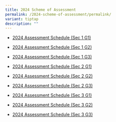 ```yaml
---
title: 2024 Scheme of Assessment
permalink: /2024-scheme-of-assessment/permalink/
variant: tiptap
description: ""
---
```

<ul data-tight="true" class="tight">
    <li>
        <p><a href="/files/2024_Assessment_Schedule__Sec_1_G1_.pdf" rel="noopener noreferrer nofollow" target="_blank">2024 Assessment Schedule (Sec 1 G1)</a>
        </p>
    </li>
    <li>
        <p><a href="/files/2024_Assessment_Schedule__Sec_1_G2_.pdf" rel="noopener noreferrer nofollow" target="_blank">2024 Assessment Schedule (Sec 1 G2)</a>
        </p>
    </li>
    <li>
        <p><a href="/files/2024_Assessment_Schedule__Sec_1_G3_.pdf" rel="noopener noreferrer nofollow" target="_blank">2024 Assessment Schedule (Sec 1 G3)</a>
        </p>
    </li>
    <li>
        <p><a href="/files/2024_Assessment_Schedule__Sec_2_G1_.pdf" rel="noopener noreferrer nofollow" target="_blank">2024 Assessment Schedule (Sec 2 G1)</a>
        </p>
    </li>
    <li>
        <p><a href="/files/2024_Assessment_Schedule__Sec_2_G2_.pdf" rel="noopener noreferrer nofollow" target="_blank">2024 Assessment Schedule (Sec 2 G2)</a>
        </p>
    </li>
    <li>
        <p><a href="/files/2024_Assessment_Schedule__Sec_2_G3_.pdf" rel="noopener noreferrer nofollow" target="_blank">2024 Assessment Schedule (Sec 2 G3)</a>
        </p>
    </li>
    <li>
        <p><a href="/files/2024_Assessment_Schedule__Sec_3_G1_.pdf" rel="noopener noreferrer nofollow" target="_blank">2024 Assessment Schedule (Sec 3 G1)</a>
        </p>
    </li>
    <li>
        <p><a href="/files/2024_Assessment_Schedule__Sec_3_G2_.pdf" rel="noopener noreferrer nofollow" target="_blank">2024 Assessment Schedule (Sec 3 G2)</a>
        </p>
    </li>
    <li>
        <p><a href="/files/2024_Assessment_Schedule__Sec_3_G3_.pdf" rel="noopener noreferrer nofollow" target="_blank">2024 Assessment Schedule (Sec 3 G3)</a>
        </p>
    </li>
</ul>
<p></p>